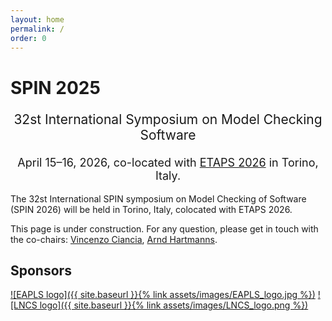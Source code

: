 ```yaml
---
layout: home
permalink: /
order: 0
---
```


# SPIN 2025

<p style="text-align: center;font-size:21px">
32st International Symposium on Model Checking Software
</p>

<p style="margin-bottom:5mm;"></p>

<p style="text-align: center;font-size:18px">
April 15–16, 2026, co-located with <a href="https://etaps.org/2026/">ETAPS 2026</a> in Torino, Italy.
</p>

<p>
The 32st International SPIN symposium on Model Checking of Software (SPIN 2026) will be held in Torino, Italy, colocated with ETAPS 2026. 
</p>    
<p> This page is under construction. For any question, please get in touch with the co-chairs: <a href="mailto:vincenzo.ciancia@isti.cnr.it">Vincenzo Ciancia</a>, <a href="mailto:a.hartmanns@utwente.nl">Arnd Hartmanns</a>.</p>


## Sponsors
[![EAPLS logo]({{ site.baseurl }}{% link assets/images/EAPLS_logo.jpg %})](https://eapls.org/)
[![LNCS logo]({{ site.baseurl }}{% link assets/images/LNCS_logo.png %})](https://www.springer.com/gp/computer-science/lncs)
